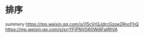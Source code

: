 # 排序
*summery*
https://mp.weixin.qq.com/s/i15cVrQJdrcGzoe2RncFhQ
https://mp.weixin.qq.com/s/srrYFjPNVG60WdIFatRtVA